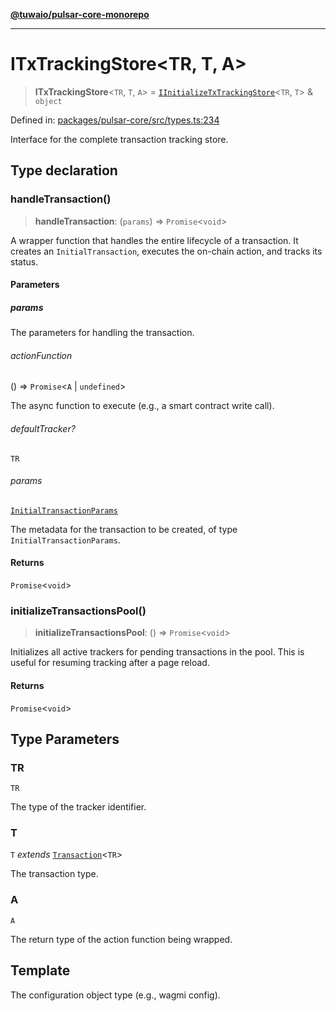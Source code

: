 [**@tuwaio/pulsar-core-monorepo**](../../../README.md)

***

# ITxTrackingStore\<TR, T, A\>

> **ITxTrackingStore**\<`TR`, `T`, `A`\> = [`IInitializeTxTrackingStore`](IInitializeTxTrackingStore.md)\<`TR`, `T`\> & `object`

Defined in: [packages/pulsar-core/src/types.ts:234](https://github.com/TuwaIO/pulsar-core/blob/acc55b8ea88c057dc85e11294b5f67ddd97fb9bb/packages/pulsar-core/src/types.ts#L234)

Interface for the complete transaction tracking store.

## Type declaration

### handleTransaction()

> **handleTransaction**: (`params`) => `Promise`\<`void`\>

A wrapper function that handles the entire lifecycle of a transaction.
It creates an `InitialTransaction`, executes the on-chain action, and tracks its status.

#### Parameters

##### params

The parameters for handling the transaction.

###### actionFunction

() => `Promise`\<`A` \| `undefined`\>

The async function to execute (e.g., a smart contract write call).

###### defaultTracker?

`TR`

###### params

[`InitialTransactionParams`](InitialTransactionParams.md)

The metadata for the transaction to be created, of type `InitialTransactionParams`.

#### Returns

`Promise`\<`void`\>

### initializeTransactionsPool()

> **initializeTransactionsPool**: () => `Promise`\<`void`\>

Initializes all active trackers for pending transactions in the pool.
This is useful for resuming tracking after a page reload.

#### Returns

`Promise`\<`void`\>

## Type Parameters

### TR

`TR`

The type of the tracker identifier.

### T

`T` *extends* [`Transaction`](Transaction.md)\<`TR`\>

The transaction type.

### A

`A`

The return type of the action function being wrapped.

## Template

The configuration object type (e.g., wagmi config).
